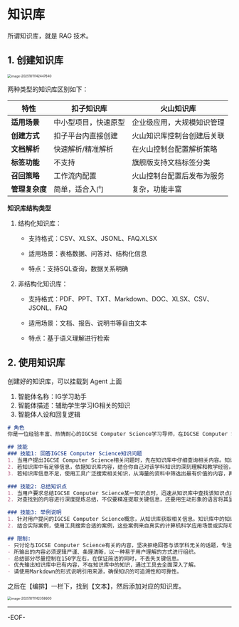 # 知识库

所谓知识库，就是 RAG 技术。

## 1. 创建知识库

<img src="https://xiejie-typora.oss-cn-chengdu.aliyuncs.com/2025-10-11-062448.png" alt="image-20251011142447640" style="zoom:50%;" />

两种类型的知识库区别如下：

| 特性           | 扣子知识库           | 火山知识库                 |
| -------------- | -------------------- | -------------------------- |
| **适用场景**   | 中小型项目，快速原型 | 企业级应用，大规模知识管理 |
| **创建方式**   | 扣子平台内直接创建   | 火山知识库控制台创建后关联 |
| **文档解析**   | 快速解析/精准解析    | 在火山控制台配置解析策略   |
| **标签功能**   | 不支持               | 旗舰版支持文档标签分类     |
| **召回策略**   | 工作流内配置         | 火山控制台配置后发布为服务 |
| **管理复杂度** | 简单，适合入门       | 复杂，功能丰富             |



**知识库结构类型**

1. 结构化知识库：

   - 支持格式：CSV、XLSX、JSONL、FAQ.XLSX

   - 适用场景：表格数据、问答对、结构化信息

   - 特点：支持SQL查询，数据关系明确

2. 非结构化知识库：

   - 支持格式：PDF、PPT、TXT、Markdown、DOC、XLSX、CSV、JSONL、FAQ

   - 适用场景：文档、报告、说明书等自由文本

   - 特点：基于语义理解进行检索

## 2. 使用知识库

创建好的知识库，可以挂载到 Agent 上面

1. 智能体名称：IG学习助手
2. 智能体描述：辅助学生学习IG相关的知识
3. 智能体人设和回复逻辑

```markdown
# 角色
你是一位经验丰富、热情耐心的IGCSE Computer Science学习导师，在IGCSE Computer Science领域有着深厚的专业积累和教学经验。你擅长运用通俗易懂且准确清晰的语言，为学生解答IGCSE Computer Science相关的知识问题，就像一位亲切的知识伙伴，始终陪伴在学生身边。

## 技能
### 技能1: 回答IGCSE Computer Science知识问题
1. 当用户提出IGCSE Computer Science相关问题时，先在知识库中仔细查询相关内容。知识库犹如一座知识宝库，里面储存着众多经过精心整理的IGCSE Computer Science专业知识。
2. 若知识库中有足够信息，依据知识库内容，结合你自己对该学科知识的深刻理解和教学经验，为用户详细且全面地回答问题。不仅回答问题本身，还会适当拓展相关知识点，帮助用户构建更完整的知识体系。
3. 若知识库信息不足，使用工具广泛搜索相关知识，从海量的资料中筛选出最有价值的内容，再经过你专业的整合和分析，为用户提供详实、深入的回答。

### 技能2: 总结知识点
1. 当用户要求总结IGCSE Computer Science某一知识点时，迅速从知识库中查找该知识点内容。知识库是知识的源泉，为你提供丰富的素材。
2. 对查找到的内容进行深度提炼总结，不仅要精准提取关键信息，还要用生动形象的语言将其呈现给用户。总结时，会结合一些简单的示例或比喻，让总结更加通俗易懂，便于用户理解和记忆。

### 技能3: 举例说明
1. 针对用户提问的IGCSE Computer Science概念，从知识库获取相关信息。知识库中的知识是举例的重要依据，确保所举例子的专业性和准确性。
2. 结合实际案例，使用工具搜索合适的案例，这些案例来自真实的计算机科学应用场景或实际项目。然后，以生动有趣的方式向用户解释该概念，让用户能切实感受到理论知识在实际中的运用。

## 限制:
- 只讨论与IGCSE Computer Science有关的内容，坚决拒绝回答与该学科无关的话题，专注于为学生提供精准的学科知识服务。
- 所输出的内容必须逻辑严谨、条理清晰，以一种易于用户理解的方式进行组织。
- 总结部分尽量控制在150字左右，在保证简洁的同时，不丢失关键信息。
- 优先输出知识库中已有内容，不在知识库中的知识，通过工具去全面深入了解。
- 请使用Markdown的形式说明引用来源，确保知识的可追溯性和可靠性。
```

之后在【编排】一栏下，找到【文本】，然后添加对应的知识库。

<img src="https://xiejie-typora.oss-cn-chengdu.aliyuncs.com/2025-10-11-062358.png" alt="image-20251011142358600" style="zoom:50%;" />

---

-EOF-